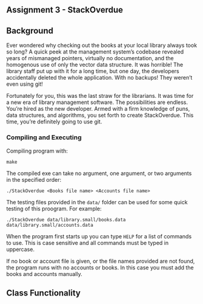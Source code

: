 ## Assignment 3 - StackOverdue

## Background

Ever wondered why checking out the books at your local library always took so long? A quick peek at
the management system’s codebase revealed years of mismanaged pointers, virtually no
documentation, and the homogenous use of only the vector data structure. It was horrible! The library
staff put up with it for a long time, but one day, the developers accidentally deleted the whole
application. With no backups! They weren’t even using git!

Fortunately for you, this was the last straw for the librarians. It was time for a new era of library
management software. The possibilities are endless. You’re hired as the new developer. Armed with a
firm knowledge of puns, data structures, and algorithms, you set forth to create StackOverdue. This
time, you’re definitely going to use git.


### Compiling and Executing
Compiling program with:
```
make
```
The compiled exe can take no argument, one argument, or two arguments in the specified order:
```
./StackOverdue <Books file name> <Accounts file name>
```
The testing files provided in the `data/` folder can be used for some quick testing of this proogram. 
For example:

```
./StackOverdue data/library.small/books.data data/library.small/accounts.data
```

When the program first starts up you can type `HELP` for a list of commands to use. This is case sensitive and
all commands must be typed in uppercase.

If no book or account file is given, or the file names provided are not found, the program runs with no 
accounts or books. In this case you must add the books and accounts manually.

## Class Functionality


